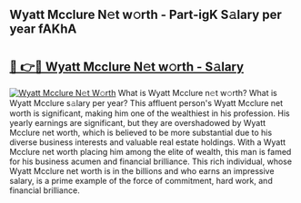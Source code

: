 ## Wyatt Mcclure N𝚎t w𝚘rth - Part-igK S𝚊lary per year fAKhA

# <h2><a href="http://gc0cc79.nevu.top/?p=Wyatt+Mcclure">🔗 👉🔴 Wyatt Mcclure N𝚎t w𝚘rth - S𝚊lary</a></h2>

[![Wyatt Mcclure N𝚎t W𝚘rth](https://i.imgur.com/Oavwk0R.jpeg)](http://gc0cc79.nevu.top/?p=Wyatt+Mcclure)
What is Wyatt Mcclure n𝚎t w𝚘rth? What is Wyatt Mcclure s𝚊lary per year?
This affluent person's Wyatt Mcclure net worth is significant, making him one of the wealthiest in his profession. His yearly earnings are significant, but they are overshadowed by Wyatt Mcclure net worth, which is believed to be more substantial due to his diverse business interests and valuable real estate holdings. With a Wyatt Mcclure net worth placing him among the elite of wealth, this man is famed for his business acumen and financial brilliance. This rich individual, whose Wyatt Mcclure net worth is in the billions and who earns an impressive salary, is a prime example of the force of commitment, hard work, and financial brilliance.
